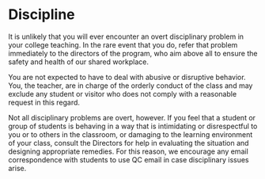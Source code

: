 # Discipline

It is unlikely that you will ever encounter an overt disciplinary problem in your college teaching.  In the rare event that you do, refer that problem immediately to the directors of the program, who aim above all to ensure the safety and health of our shared workplace.

You are not expected to have to deal with abusive or disruptive behavior.  You, the teacher, are in charge of the orderly conduct of the class and may exclude any student or visitor who does not comply with a reasonable request in this regard.

Not all disciplinary problems are overt, however.  If you feel that a student or group of students is behaving in a way that is intimidating or disrespectful to you or to others in the classroom, or damaging to the learning environment of your class, consult the Directors for help in evaluating the situation and designing appropriate remedies. For this reason, we encourage any email correspondence with students to use QC email in case disciplinary issues arise.

